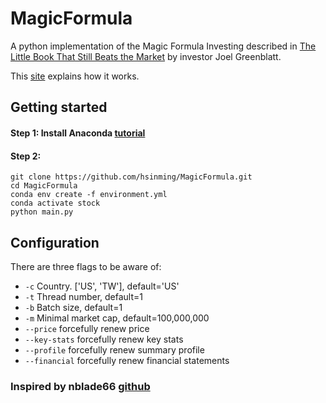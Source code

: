 # MagicFormula
A python implementation of the Magic Formula Investing described in [The Little Book That Still Beats the Market](https://www.amazon.com/Little-Still-Market-Books-Profits-ebook/dp/B003VWCQB0) by investor Joel Greenblatt.

This [site](https://www.valuesignals.com/Glossary/Details/Greenblatt_Magic_Formula/13381) explains how it works.

## Getting started

#### Step 1: Install Anaconda [tutorial](https://docs.anaconda.com/anaconda/install/index.html)
#### Step 2: 
```
git clone https://github.com/hsinming/MagicFormula.git
cd MagicFormula
conda env create -f environment.yml
conda activate stock
python main.py
```

## Configuration

There are three flags to be aware of:

* `-c`    Country. ['US', 'TW'], default='US'
* `-t`    Thread number, default=1
* `-b`    Batch size, default=1
* `-m`    Minimal market cap, default=100,000,000
* `--price`    forcefully renew price
* `--key-stats`    forcefully renew key stats
* `--profile`    forcefully renew summary profile
* `--financial`    forcefully renew financial statements

### Inspired by nblade66 [github](https://github.com/nblade66/MagicFormula)
